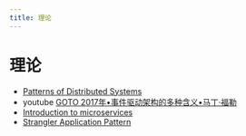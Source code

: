 ```yaml
---
title: 理论
---
```


# 理论

- [Patterns of Distributed Systems](https://martinfowler.com/articles/patterns-of-distributed-systems/)
- youtube [GOTO 2017年•事件驱动架构的多种含义•马丁·福勒](https://youtu.be/STKCRSUsyP0)
- [Introduction to microservices](https://youtu.be/VzBGi_n65iU)
- [Strangler Application Pattern](https://martinfowler.com/bliki/StranglerFigApplication.html)

